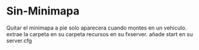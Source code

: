 # Sin-Minimapa
Quitar el minimapa a pie solo aparecera cuando montes en un vehiculo.
extrae la carpeta en su carpeta recursos en su fxserver.
añade start en su server.cfg

